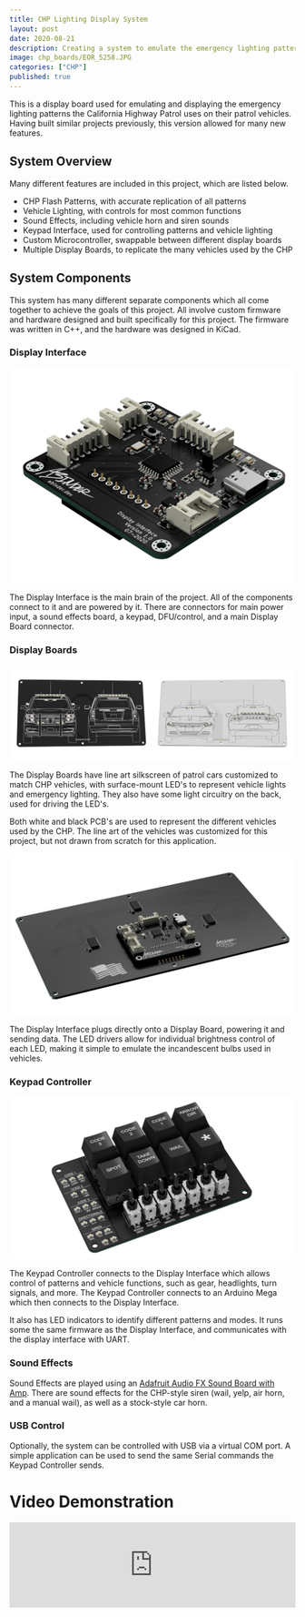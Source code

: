 ```yaml
---
title: CHP Lighting Display System
layout: post
date: 2020-08-21
description: Creating a system to emulate the emergency lighting patterns of the California Highway Patrol and embedding in a diecast car
image: chp_boards/EOR_5258.JPG
categories: ["CHP"]
published: true
---
```



This is a display board used for emulating and displaying the emergency lighting patterns the California Highway Patrol uses on their patrol vehicles. Having built similar projects previously, this version allowed for many new features.

## System Overview

Many different features are included in this project, which are listed below.

- CHP Flash Patterns, with accurate replication of all patterns
- Vehicle Lighting, with controls for most common functions
- Sound Effects, including vehicle horn and siren sounds
- Keypad Interface, used for controlling patterns and vehicle lighting
- Custom Microcontroller, swappable between different display boards
- Multiple Display Boards, to replicate the many vehicles used by the CHP

## System Components

This system has many different separate components which all come together to achieve the goals of this project. All involve custom firmware and hardware designed and built specifically for this project. The firmware was written in C++, and the hardware was designed in KiCad.

### Display Interface

<img class="card-img" src="/img/chp_boards/controller2.png" alt="">

The Display Interface is the main brain of the project. All of the components connect to it and are powered by it. There are connectors for main power input, a sound effects board, a keypad, DFU/control, and a main Display Board connector.

### Display Boards

<img class="card-img" src="/img/chp_boards/both.png" alt="">

The Display Boards have line art silkscreen of patrol cars customized to match CHP vehicles, with surface-mount LED's to represent vehicle lights and emergency lighting. They also have some light circuitry on the back, used for driving the LED's.

Both white and black PCB's are used to represent the different vehicles used by the CHP. The line art of the vehicles was customized for this project, but not drawn from scratch for this application.

<img class="card-img" src="/img/chp_boards/tahoe_back.png" alt="">

The Display Interface plugs directly onto a Display Board, powering it and sending data. The LED drivers allow for individual brightness control of each LED, making it simple to emulate the incandescent bulbs used in vehicles.

### Keypad Controller

<img class="card-img" src="/img/chp_boards/keypad.png" alt="">

The Keypad Controller connects to the Display Interface which allows control of patterns and vehicle functions, such as gear, headlights, turn signals, and more. The Keypad Controller connects to an Arduino Mega which then connects to the Display Interface.


It also has LED indicators to identify different patterns and modes. It runs some the same firmware as the Display Interface, and communicates with the display interface with UART.

### Sound Effects

Sound Effects are played using an [Adafruit Audio FX Sound Board with Amp](https://www.adafruit.com/product/2217). There are sound effects for the CHP-style siren (wail, yelp, air horn, and a manual wail), as well as a stock-style car horn.

### USB Control

Optionally, the system can be controlled with USB via a virtual COM port. A simple application can be used to send the same Serial commands the Keypad Controller sends.


# Video Demonstration


<iframe src='https://www.youtube.com/embed/RzrOScRA6R0' frameborder='0' width='100%' allowfullscreen></iframe>
